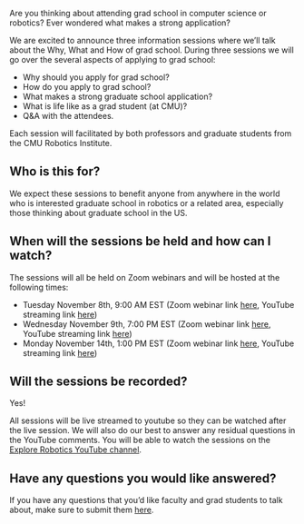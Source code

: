 Are you thinking about attending grad school in computer science or robotics? Ever wondered what makes a strong application?

We are excited to announce three information sessions where we’ll talk about the Why, What and How of grad school. During three sessions we will go over the several aspects of applying to grad school: 

* Why should you apply for grad school? 
* How do you apply to grad school?
* What makes a strong graduate school application?
* What is life like as a grad student (at CMU)? 
* Q&A with the attendees.

Each session will facilitated by both professors and graduate students from the CMU Robotics Institute. 

## Who is this for?
We expect these sessions to benefit anyone from anywhere in the world who is interested graduate school in robotics or a related area, especially those thinking about graduate school in the US. 

## When will the sessions be held and how can I watch?

The sessions will all be held on Zoom webinars and will be hosted at the following times:
* Tuesday November 8th, 9:00 AM EST (Zoom webinar link [here](https://us02web.zoom.us/j/83918650939?pwd=VUdleVhidHB4WmFWVkU5OHk0MEtjZz09), YouTube streaming link [here](https://youtu.be/cA9xGrRpkuY))
* Wednesday November 9th, 7:00 PM EST (Zoom webinar link [here](https://us02web.zoom.us/j/81841097996?pwd=NDM0bmRvYUt0SHozRTNEVmlWcXltZz09), YouTube streaming link [here](https://youtu.be/_Eioy87ucQg))
* Monday November 14th, 1:00 PM EST (Zoom webinar link [here](https://us02web.zoom.us/j/84128236446?pwd=SThPeXpQNWFpaERDejk2NWZINkpqdz09), YouTube streaming link [here](https://youtu.be/ryJYodHVJ64))


## Will the sessions be recorded?
Yes! 

All sessions will be live streamed to youtube so they can be watched after the live session. We will also do our best to answer any residual questions in the YouTube comments. You will be able to watch the sessions on the [Explore Robotics YouTube channel](https://www.youtube.com/@cmu_riss).

## Have any questions you would like answered?

If you have any questions that you’d like faculty and grad students to talk about, make sure to submit them [here](https://forms.gle/bNK6kemZ3G79hFxo8).

<!-- <iframe width="420" height="315" src="http://www.youtube.com/embed/cA9xGrRpkuY" frameborder="0" allowfullscreen></iframe> -->

<!-- <a href="https://www.youtube.com/c/AirLab?sub_confirmation=1" class="button is-info"><i class="fab fa-youtube fa-2x"></i> &nbsp; Subscribe to our YouTube Channel</a> -->
